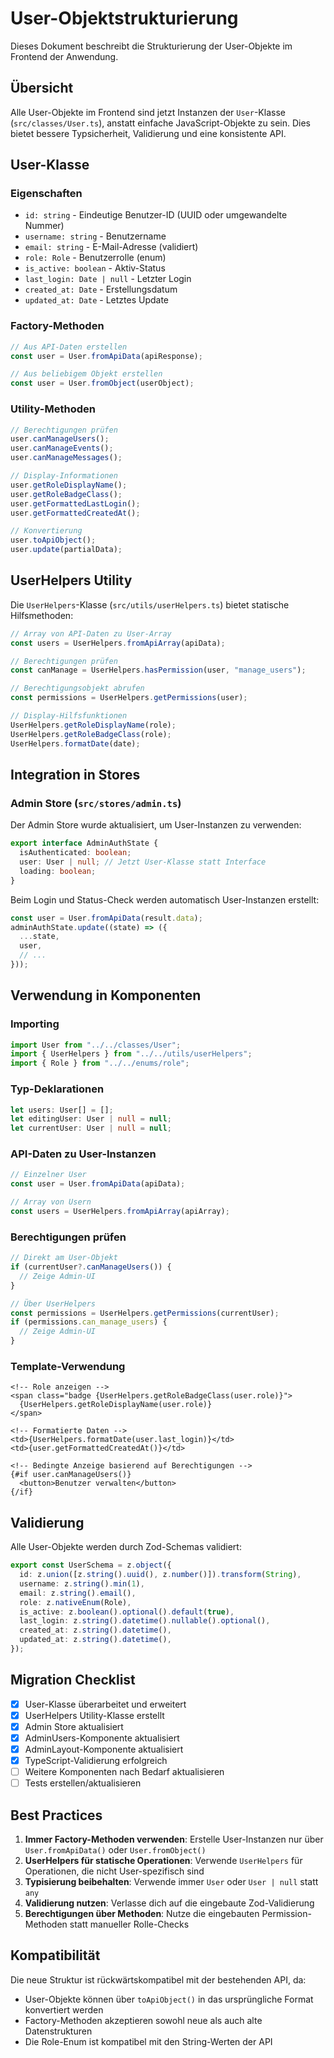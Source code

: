 # User-Objektstrukturierung

Dieses Dokument beschreibt die Strukturierung der User-Objekte im Frontend der Anwendung.

## Übersicht

Alle User-Objekte im Frontend sind jetzt Instanzen der `User`-Klasse (`src/classes/User.ts`), anstatt einfache JavaScript-Objekte zu sein. Dies bietet bessere Typsicherheit, Validierung und eine konsistente API.

## User-Klasse

### Eigenschaften

- `id: string` - Eindeutige Benutzer-ID (UUID oder umgewandelte Nummer)
- `username: string` - Benutzername
- `email: string` - E-Mail-Adresse (validiert)
- `role: Role` - Benutzerrolle (enum)
- `is_active: boolean` - Aktiv-Status
- `last_login: Date | null` - Letzter Login
- `created_at: Date` - Erstellungsdatum
- `updated_at: Date` - Letztes Update

### Factory-Methoden

```typescript
// Aus API-Daten erstellen
const user = User.fromApiData(apiResponse);

// Aus beliebigem Objekt erstellen
const user = User.fromObject(userObject);
```

### Utility-Methoden

```typescript
// Berechtigungen prüfen
user.canManageUsers();
user.canManageEvents();
user.canManageMessages();

// Display-Informationen
user.getRoleDisplayName();
user.getRoleBadgeClass();
user.getFormattedLastLogin();
user.getFormattedCreatedAt();

// Konvertierung
user.toApiObject();
user.update(partialData);
```

## UserHelpers Utility

Die `UserHelpers`-Klasse (`src/utils/userHelpers.ts`) bietet statische Hilfsmethoden:

```typescript
// Array von API-Daten zu User-Array
const users = UserHelpers.fromApiArray(apiData);

// Berechtigungen prüfen
const canManage = UserHelpers.hasPermission(user, "manage_users");

// Berechtigungsobjekt abrufen
const permissions = UserHelpers.getPermissions(user);

// Display-Hilfsfunktionen
UserHelpers.getRoleDisplayName(role);
UserHelpers.getRoleBadgeClass(role);
UserHelpers.formatDate(date);
```

## Integration in Stores

### Admin Store (`src/stores/admin.ts`)

Der Admin Store wurde aktualisiert, um User-Instanzen zu verwenden:

```typescript
export interface AdminAuthState {
  isAuthenticated: boolean;
  user: User | null; // Jetzt User-Klasse statt Interface
  loading: boolean;
}
```

Beim Login und Status-Check werden automatisch User-Instanzen erstellt:

```typescript
const user = User.fromApiData(result.data);
adminAuthState.update((state) => ({
  ...state,
  user,
  // ...
}));
```

## Verwendung in Komponenten

### Importing

```typescript
import User from "../../classes/User";
import { UserHelpers } from "../../utils/userHelpers";
import { Role } from "../../enums/role";
```

### Typ-Deklarationen

```typescript
let users: User[] = [];
let editingUser: User | null = null;
let currentUser: User | null = null;
```

### API-Daten zu User-Instanzen

```typescript
// Einzelner User
const user = User.fromApiData(apiData);

// Array von Usern
const users = UserHelpers.fromApiArray(apiArray);
```

### Berechtigungen prüfen

```typescript
// Direkt am User-Objekt
if (currentUser?.canManageUsers()) {
  // Zeige Admin-UI
}

// Über UserHelpers
const permissions = UserHelpers.getPermissions(currentUser);
if (permissions.can_manage_users) {
  // Zeige Admin-UI
}
```

### Template-Verwendung

```svelte
<!-- Role anzeigen -->
<span class="badge {UserHelpers.getRoleBadgeClass(user.role)}">
  {UserHelpers.getRoleDisplayName(user.role)}
</span>

<!-- Formatierte Daten -->
<td>{UserHelpers.formatDate(user.last_login)}</td>
<td>{user.getFormattedCreatedAt()}</td>

<!-- Bedingte Anzeige basierend auf Berechtigungen -->
{#if user.canManageUsers()}
  <button>Benutzer verwalten</button>
{/if}
```

## Validierung

Alle User-Objekte werden durch Zod-Schemas validiert:

```typescript
export const UserSchema = z.object({
  id: z.union([z.string().uuid(), z.number()]).transform(String),
  username: z.string().min(1),
  email: z.string().email(),
  role: z.nativeEnum(Role),
  is_active: z.boolean().optional().default(true),
  last_login: z.string().datetime().nullable().optional(),
  created_at: z.string().datetime(),
  updated_at: z.string().datetime(),
});
```

## Migration Checklist

- [x] User-Klasse überarbeitet und erweitert
- [x] UserHelpers Utility-Klasse erstellt
- [x] Admin Store aktualisiert
- [x] AdminUsers-Komponente aktualisiert
- [x] AdminLayout-Komponente aktualisiert
- [x] TypeScript-Validierung erfolgreich
- [ ] Weitere Komponenten nach Bedarf aktualisieren
- [ ] Tests erstellen/aktualisieren

## Best Practices

1. **Immer Factory-Methoden verwenden**: Erstelle User-Instanzen nur über `User.fromApiData()` oder `User.fromObject()`
2. **UserHelpers für statische Operationen**: Verwende `UserHelpers` für Operationen, die nicht User-spezifisch sind
3. **Typisierung beibehalten**: Verwende immer `User` oder `User | null` statt `any`
4. **Validierung nutzen**: Verlasse dich auf die eingebaute Zod-Validierung
5. **Berechtigungen über Methoden**: Nutze die eingebauten Permission-Methoden statt manueller Rolle-Checks

## Kompatibilität

Die neue Struktur ist rückwärtskompatibel mit der bestehenden API, da:

- User-Objekte können über `toApiObject()` in das ursprüngliche Format konvertiert werden
- Factory-Methoden akzeptieren sowohl neue als auch alte Datenstrukturen
- Die Role-Enum ist kompatibel mit den String-Werten der API
